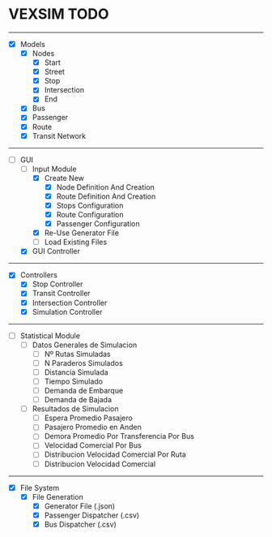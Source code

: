 # VEXSIM TODO

---
- [x] Models 
  - [x] Nodes
    - [x] Start
    - [x] Street
    - [x] Stop
    - [x] Intersection
    - [x] End
  - [x] Bus
  - [x] Passenger
  - [x] Route
  - [x] Transit Network
---
- [ ] GUI
  - [ ] Input Module
      - [x] Create New
        - [x] Node Definition And Creation
        - [x] Route Definition And Creation
        - [x] Stops Configuration
        - [x] Route Configuration
        - [x] Passenger Configuration
      - [x] Re-Use Generator File
      - [ ] Load Existing Files
  - [x] GUI Controller

---
- [x] Controllers
  - [x] Stop Controller
  - [x] Transit Controller
  - [x] Intersection Controller
  - [x] Simulation Controller
---
- [ ] Statistical Module
  - [ ] Datos Generales de Simulacion
    - [ ] Nº Rutas Simuladas
    - [ ] N Paraderos Simulados
    - [ ] Distancia Simulada
    - [ ] Tiempo Simulado
    - [ ] Demanda de Embarque
    - [ ] Demanda de Bajada
  - [ ] Resultados de Simulacion
    - [ ] Espera Promedio Pasajero
    - [ ] Pasajero Promedio en Anden
    - [ ] Demora Promedio Por Transferencia Por Bus
    - [ ] Velocidad Comercial Por Bus
    - [ ] Distribucion Velocidad Comercial Por Ruta
    - [ ] Distribucion Velocidad Comercial 
---
- [x] File System
  - [x] File Generation
    - [x] Generator File (.json)
    - [x] Passenger Dispatcher (.csv)
    - [x] Bus Dispatcher (.csv)